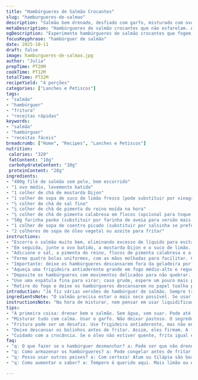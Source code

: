 ```yaml
---
title: "Hambúrgueres de Salmão Crocantes"
slug: "hamburgueres-de-salmao"
description: "Salmão bem drenado, desfiado com garfo, misturado com ovo batido, mostarda Dijon e suco de limão. Temperos como sal, pimenta, e pimenta calabresa dão sabor; farinha panko substitui a tradicional farinha de rosca para crocância extra. Moldar bolinhos e pressionar até 1,5 cm de altura, esperar firmar 12 minutos antes de fritar. Na frigideira quente, óleo espalhado cobre o fundo, dourar por uns 6 minutos de cada lado, observando formação de crosta e soltura fácil para virar. Servir no pão macio com maionese temperada, folhas frescas e fatias de pepino para contraste. Duas substituições rápidas: ovo por chia hidratada, limão por vinagre de maçã. Textura firme, aroma cítrico. Técnica focada no descanso para evitar desmanche."
metaDescription: "Hambúrgueres de salmão crocantes que não esfarelam. Aprenda técnicas para uma textura perfeita e sabor irresistível."
ogDescription: "Experimente hambúrgueres de salmão crocantes que fogem do tradicional. Sabor intenso e textura firme."
focusKeyphrase: "hambúrguer de salmão"
date: 2025-10-11
draft: false
image: hamburgueres-de-salmao.jpg
author: "Julia"
prepTime: PT20M
cookTime: PT12M
totalTime: PT32M
recipeYield: "4 porções"
categories: ["Lanches e Petiscos"]
tags:
- "salmão"
- "hambúrguer"
- "fritura"
- "receitas rápidas"
keywords:
- "salmão"
- "hambúrguer"
- "receitas fáceis"
breadcrumb: ["Home", "Recipes", "Lanches e Petiscos"]
nutrition: 
 calories: "320"
 fatContent: "18g"
 carbohydrateContent: "10g"
 proteinContent: "28g"
ingredients:
- "400g filé de salmão sem pele, bem escorrido"
- "1 ovo médio, levemente batido"
- "1 colher de chá de mostarda Dijon"
- "1 colher de sopa de suco de limão fresco (pode substituir por vinagre de maçã)"
- "½ colher de chá de sal fino"
- "¼ colher de chá de pimenta do reino moída na hora"
- "¼ colher de chá de pimenta calabresa em flocos (opcional para toque picante)"
- "50g farinha panko (substituir por farinha de aveia para versão mais saudável)"
- "1 colher de sopa de coentro picado (substituir por salsinha se preferir)"
- "2 colheres de sopa de óleo vegetal ou azeite para fritar"
instructions:
- "Escorra o salmão muito bem, eliminando excesso de líquido para evitar patê na massa. Separe numa tigela média e desfaça em lascas grossas com a ajuda de um garfo – não esmague demais, a textura é tudo aqui."
- "Em seguida, junte o ovo batido, a mostarda Dijon e o suco de limão. Misture com garfo até integrar os líquidos, o ácido do limão ajuda a firmar e realça o sabor sem sobressair demais."
- "Adicione o sal, a pimenta do reino, flocos de pimenta calabresa e a farinha panko. Misture delicadamente, só até incorporar – mexer demais deixa o hambúrguer seco ou muito denso. Enfim, ervas frescas entram pra dar um frescor herbal que corta a gordura natural do peixe."
- "Forme quatro bolas uniformes, com as mãos molhadas para facilitar. Coloque num papel manteiga, e com a palma, pressione firme até ficarem com cerca de 1,5 cm de espessura. Não muito finos para não desmancharem ao fritar."
- "Importante: deixe os hambúrgueres descansarem fora da geladeira por uns 12 minutos. Esse tempo ajuda a farinha absorver umidade e cria uma estrutura mais resistente, evita que se desfaçam na panela quente."
- "Aqueça uma frigideira antiaderente grande em fogo médio-alto e regue com um fio de óleo, espalhe até cobrir o fundo por completo. A olho, espere o óleo começar a brilhar e formar micro bolhas para colocar os hambúrgueres."
- "Deposite os hambúrgueres com movimentos delicados para não quebrar. Vai ouvir aquele chiado bom – sinal que a crosta está sendo criada. Deixe fritar cerca de 6 minutos de um lado, até dourar bem e soltar fácil da frigideira."
- "Use uma espátula fina para virar; caso grude, espere um pouco mais para firmar. Frite mais 5-6 minutos do outro lado, a crosta deve estar crocante e o interior firme, porém suculento. Se esfarelar, manteve o descanso insuficiente ou óleo pouco quente."
- "Retire do fogo e deixe os hambúrgueres descansarem no papel toalha por um minutinho para escorrer excesso de óleo. Sirva imediatamente num pão macio, com maionese rústica – uma pasta feita com alho amassado, limão e uma pitada de páprica defumada – folhas verdes crocantes e fatias de pepino para contraste refrescante."
introduction: "Já fiz várias versões de hambúrguer de salmão. Sempre tropeçava no excesso de umidade, resultado: hambúrguer esfarelado ou grudando na panela. Aprendi que drenar bem e deixar descansar faz diferença. Misturar ingredientes delicadamente evita um bolinho pesado; o toque da mostarda e limão equilibra o sabor suave do peixe. Trocar farinha de rosca por panko deu crocância, sem pesar. Na frigideira quente, o chiado é sinal que vai virar a crosta final. Nada de furar o hambúrguer pra checar; observe a cor dourada e o aroma cítrico que sobe. Se fizer, tente com salsinha para variar, fica outro perfil. O segredo está no toque de mão firme ao formar e na paciência do descanso. Pão com textura macia com frio contra o quente crocante. No fim, um lanche cheio de personalidade, frescor e textura."
ingredientsNote: "O salmão precisa estar o mais seco possível. Se usar fresco, leve ao freezer uns 15 minutos para facilitar a corte e evitar excesso de líquido. Pode substituir o ovo por uma mistura de 1 colher de sopa de chia hidratada para versão vegana ou mais leve; o limão fresco pode ser trocado pelo vinagre de maçã, mantém a acidez equilibrada e ajuda na conservação do hambúrguer. A farinha panko é minha aposta para crocância, mas farinha de aveia fina substitui em dieta low carb. Manter ervas frescas faz toda a diferença, coentro dá personalidade e um frescor herbáceo que corta bem a gordura natural do peixe. Use óleo vegetal ou azeite; o azeite confere aroma, mas queima rápido em fogo alto, por isso cuidado no ponto de fritura. Mantenha temperos simples para preservar sabor do salmão – menos é mais."
instructionsNote: "Na hora de misturar, nem pensar em usar liquidificador – textura se perde, vira mistura pastosa e o hambúrguer perde estrutura e mordida. O garfo é fundamental para um desfiado grosseiro. Na formação, mãos umedecidas facilitam moldar e evitar que a massa grude. O descanso é o segredo menos valorizado: deixa as farinhas absorverem líquidos e o hambúrguer fica firme, seguro para fritar. Cochile no calor da frigideira, que o grau certo é sentir chiado constante e uma crostinha dourada na borda, que se solta fácil quando vira (usar espátula fina e larga ajuda a não desmontar). Se estiver grudando, paciência, mais tempo para firmar. Após fritar, deixe sobre papel toalha para tirar óleo em excesso — hambúrguer engordurado perde a crocância e fica encharcado.Lembre-se: hamburguer de salmão é delicado, nada de fritar no fogo alto demais ou empilhar na frigideira porque vai soltar água e cozinhar em vez de dourar. Servir quente, com molhos frescos ajuda a equilibrar experiência na boca."
tips:
- "A primeira coisa: drenar bem o salmão. Sem água, sem suar. Pode até congelar antes. Isso facilita. Fica mais firme."
- "Misturar tudo com calma. Usar o garfo. Não deixar pastoso. O segredo está em não se apressar. Integra gradualmente os ingredientes. Melhora textura."
- "Fritura pode ser um desafio. Use frigideira antiaderente, mas não encha demais. A mágica do chiado também vem da temperatura certa. Usar óleo suficiente."
- "Deixe descansar os bolinhos antes de fritar. Assim, eles firmam. A farinha absorve bem a umidade. O descanso muda tudo no final."
- "Cuidado com a crocância. Se o óleo não estiver quente, frita igual e depois esfarela. Tente não empilhar na frigideira. Direto no calor."
faq:
- "q: O que fazer se o hambúrguer desmanchar? a: Pode ser que não drenou bem. Ou não deixou descansar suficiente. O óleo estava frio também."
- "q: Como armazenar os hambúrgueres? a: Pode congelar antes de fritar. Coloque em papel toalha. Tente sempre deixar um espaço entre eles."
- "q: Posso usar outros peixes? a: Com certeza! Atum ou tilápia são boas trocas. Se usar outra proteína, observe a umidade. Isso é importante."
- "q: Como aumentar o sabor? a: Tempero é querido aqui. Mais limão ou ervas frescas. Pode colocar cebola picada ou alho na mistura também."

---
```

